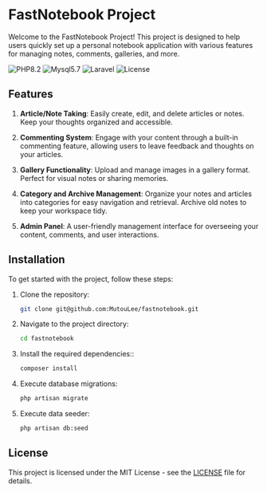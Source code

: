 # FastNotebook Project

Welcome to the FastNotebook Project! This project is designed to help users quickly set up a personal notebook application with various features for managing notes, comments, galleries, and more.

![PHP8.2](https://img.shields.io/badge/PHP-8.2%2B-%23268af1#pic_center)
![Mysql5.7](https://img.shields.io/badge/Mysql-5.7%2B-%23ffa200#pic_center)
![Laravel](https://img.shields.io/badge/Laravel-10-%23e17267#pic_center)
![License](https://img.shields.io/badge/License-MIT-%23268af1#pic_center)

## Features

1. **Article/Note Taking**: Easily create, edit, and delete articles or notes. Keep your thoughts organized and accessible.

2. **Commenting System**: Engage with your content through a built-in commenting feature, allowing users to leave feedback and thoughts on your articles.

3. **Gallery Functionality**: Upload and manage images in a gallery format. Perfect for visual notes or sharing memories.

4. **Category and Archive Management**: Organize your notes and articles into categories for easy navigation and retrieval. Archive old notes to keep your workspace tidy.

5. **Admin Panel**: A user-friendly management interface for overseeing your content, comments, and user interactions.

## Installation

To get started with the project, follow these steps:

1. Clone the repository:
    ```bash
   git clone git@github.com:MutouLee/fastnotebook.git
2. Navigate to the project directory:
    ```bash
   cd fastnotebook
3. Install the required dependencies::
    ```bash
   composer install
4. Execute database migrations:
    ```bash
   php artisan migrate
5. Execute data seeder:
    ```bash
   php artisan db:seed

## License

This project is licensed under the MIT License - see the [LICENSE](LICENSE) file for details.

